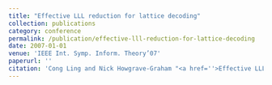 ```yaml
---
title: "Effective LLL reduction for lattice decoding"
collection: publications
category: conference
permalink: /publication/effective-lll-reduction-for-lattice-decoding
date: 2007-01-01
venue: 'IEEE Int. Symp. Inform. Theory’07'
paperurl: ''
citation: 'Cong Ling and Nick Howgrave-Graham "<a href=''>Effective LLL reduction for lattice decoding</a>", IEEE Int. Symp. Inform. Theory’07, Nice, France, June 2007.'
---
```

